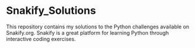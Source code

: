 # Snakify_Solutions
This repository contains my solutions to the Python challenges available on Snakify.org. Snakify is a great platform for learning Python through interactive coding exercises. 
